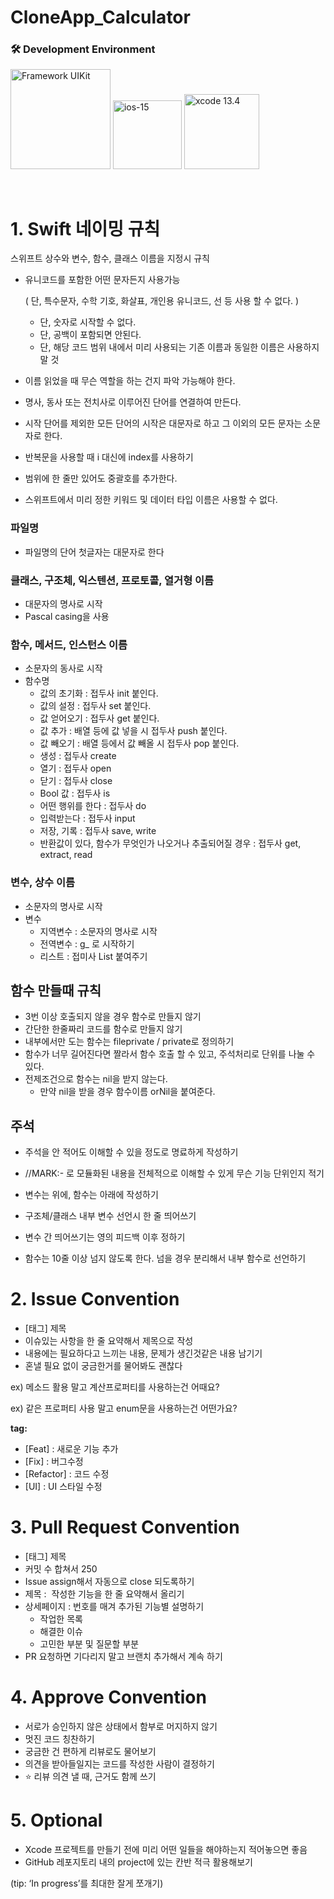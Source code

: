 # CloneApp_Calculator


### 🛠 Development Environment
<img width="160" alt="Framework UIKit" src="https://img.shields.io/badge/Framework-UIKit-silver"> <img width="110" alt="ios-15" src="https://img.shields.io/badge/iOS-15.0+-silver"> <img width="120" alt="xcode 13.4" src="https://img.shields.io/badge/Xcode-13.4-blue">

<br>

# 1. **Swift 네이밍 규칙**

스위프트 상수와 변수, 함수, 클래스 이름을 지정시 규칙

- 유니코드를 포함한 어떤 문자든지 사용가능
    
    ( 단, 특수문자, 수학 기호, 화살표, 개인용 유니코드, 선 등 사용 할 수 없다. )
    
    - 단, 숫자로 시작할 수 없다.
    - 단, 공백이 포함되면 안된다.
    - 단, 해당 코드 범위 내에서 미리 사용되는 기존 이름과 동일한 이름은 사용하지 말 것
- 이름 읽었을 때 무슨 역할을 하는 건지 파악 가능해야 한다.
- 명사, 동사 또는 전치사로 이루어진 단어를 연결하여 만든다.
- 시작 단어를 제외한 모든 단어의 시작은 대문자로 하고 그 이외의 모든 문자는 소문자로 한다.
- 반복문을 사용할 때 i 대신에 index를 사용하기
- 범위에 한 줄만 있어도 중괄호를 추가한다.
- 스위프트에서 미리 정한 키워드 및 데이터 타입 이름은 사용할 수 없다.

### **파일명**

- 파일명의 단어 첫글자는 대문자로 한다

### **클래스, 구조체, 익스텐션, 프로토콜, 열거형 이름**

- 대문자의 명사로 시작
- Pascal casing을 사용

### **함수, 메서드, 인스턴스 이름**

- 소문자의 동사로 시작
- 함수명
    - 값의 초기화 : 접두사 init 붙인다.
    - 값의 설정 : 접두사 set 붙인다.
    - 값 얻어오기 : 접두사 get 붙인다.
    - 값 추가 : 배열 등에 값 넣을 시 접두사 push 붙인다.
    - 값 빼오기 : 배열 등에서 값 빼올 시 접두사 pop 붙인다.
    - 생성 : 접두사 create
    - 열기 : 접두사 open
    - 닫기 : 접두사 close
    - Bool 값 : 접두사 is
    - 어떤 행위를 한다 : 접두사 do
    - 입력받는다 : 접두사 input
    - 저장, 기록 : 접두사 save, write
    - 반환값이 있다, 함수가 무엇인가 나오거나 추출되어질 경우 : 접두사 get, extract, read

### **변수, 상수 이름**

- 소문자의 명사로 시작
- 변수
    - 지역변수 : 소문자의 명사로 시작
    - 전역변수 : g_ 로 시작하기
    - 리스트 : 접미사 List 붙여주기

## **함수 만들때 규칙**
- 3번 이상 호출되지 않을 경우 함수로 만들지 않기
- 간단한 한줄짜리 코드를 함수로 만들지 않기
- 내부에서만 도는 함수는 fileprivate / private로 정의하기
- 함수가 너무 길어진다면 짤라서 함수 호출 할 수 있고, 주석처리로 단위를 나눌 수 있다.
- 전제조건으로 함수는 nil을 받지 않는다.
    - 만약 nil을 받을 경우 함수이름 orNil을 붙여준다.

## 주석
- 주석을 안 적어도 이해할 수 있을 정도로 명료하게 작성하기
- //MARK:- 로 모듈화된 내용을 전체적으로 이해할 수 있게 무슨 기능 단위인지 적기

- 변수는 위에, 함수는 아래에 작성하기
- 구조체/클래스 내부 변수 선언시 한 줄 띄어쓰기
- 변수 간 띄어쓰기는 영의 피드백 이후 정하기

- 함수는 10줄 이상 넘지 않도록 한다. 넘을 경우 분리해서 내부 함수로 선언하기

# 2. Issue Convention

- [태그] 제목
- 이슈있는 사항을 한 줄 요약해서 제목으로 작성
- 내용에는 필요하다고 느끼는 내용, 문제가 생긴것같은 내용 남기기
- 혼낼 필요 없이 궁금한거를 물어봐도 괜찮다

ex) 메소드 활용 말고 계산프로퍼티를 사용하는건 어때요?

ex) 같은 프로퍼티 사용 말고 enum문을 사용하는건 어떤가요?

**tag:**

- [Feat] : 새로운 기능 추가
- [Fix] : 버그수정
- [Refactor] : 코드 수정
- [UI] : UI 스타일 수정

# 3. Pull Request Convention

- [태그] 제목
- 커밋 수 합쳐서 250
- Issue assign해서 자동으로 close 되도록하기
- 제목 :  작성한 기능을 한 줄 요약해서 올리기
- 상세페이지 :  번호를 매겨 추가된 기능별 설명하기
    - 작업한 목록
    - 해결한 이슈
    - 고민한 부분 및 질문할 부분
- PR 요청하면 기다리지 말고 브랜치 추가해서 계속 하기

# 4. Approve Convention

- 서로가 승인하지 않은 상태에서 함부로 머지하지 않기
- 멋진 코드 칭찬하기
- 궁금한 건 편하게 리뷰로도 물어보기
- 의견을 받아들일지는 코드를 작성한 사람이 결정하기
- ⭐️ 리뷰 의견 낼 때, 근거도 함께 쓰기

# 5. Optional

- Xcode 프로젝트를 만들기 전에 미리 어떤 일들을 해야하는지 적어놓으면 좋음
- GitHub 레포지토리 내의 project에 있는 칸반 적극 활용해보기

(tip: ‘In progress’를 최대한 잘게 쪼개기)
